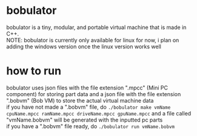 # bobulator
bobulator is a tiny, modular, and portable virtual machine that is made in C++.  
NOTE: bobulator is currently only available for linux for now, i plan on adding the windows version once the linux version works well

# how to run
bobulator uses json files with the file extension ".mpcc" (Mini PC component) for storing part data and a json file with the file extension ".bobvm" (Bob VM) to store the actual virtual machine data<br>
if you have not made a ".bobvm" file, do  ```./bobulator make vmName cpuName.mpcc ramName.mpcc driveName.mpcc gpuName.mpcc``` and a file called "vmName.bobvm" will be generated with the inputted pc parts<br>
if you have a ".bobvm" file ready, do ```./bobulator run vmName.bobvm```
